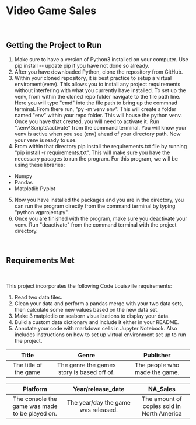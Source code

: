 # Video Game Sales
<br/>


## **Getting the Project to Run**

1. Make sure to have a version of Python3 installed on your computer. Use pip install -- update pip if you have not done so already.
2. After you have downloaded Python, clone the repository from GitHub.
3. Within your cloned repository, it is best practice to setup a virtual enviroment(venv). This allows you to install any project requirements without interfering with what you currently have installed. To set up the venv, from within the cloned repo folder navigate to the file path line. Here you will type "cmd" into the file path to bring up the commnad terminal. From there run, "py -m venv env". This will create a folder named "env" within your repo folder. This will house the python venv. Once you have that created, you will need to activate it. Run ".\env\Scripts\activate" from the command terminal. You will know your venv is active when you see (env) ahead of your directory path. Now your venv is ready to use.
4. From within that directory pip install the requirements.txt file by running "pip install -r requirements.txt". This will make sure you have the necessary pacages to run the program. For this program, we will be using these libraries:
* Numpy
* Pandas
* Matplotlib Pyplot
5. Now you have installed the packages and you are in the directory, you can run the program directly from the command terminal by typing "python vgproject.py".
6. Once you are finished with the program, make sure you deactivate your venv. Run "deactivate" from the command terminal with the project directory.
<br/>

## **Requirements Met**
<br/>

This project incorporates the following Code Louisville requirements:
1. Read two data files.
2. Clean your data and perform a pandas merge with your two data sets, then calculate some new values based on the new data set.
3. Make 3 matplotlib or seaborn visualizations to display your data.
4. Build a custom data dictionary and include it either in your README.
5. Annotate your code with markdown cells in Jupyter Notebook.
Also includes instructions on how to set up virtual environment set up to run the project.

| Title | Genre | Publisher |
|:--------:|:--------:|:--------:|
|  The title of the game   |  The genre the games story is based off of.  |  The people who made the game. |

| Platform | Year/release_date | NA_Sales |
|:--------:|:--------:|:--------:|
|  The console the game was made to be played on.   |  The year/day the game was released.   |  The amount of copies sold in North America   |